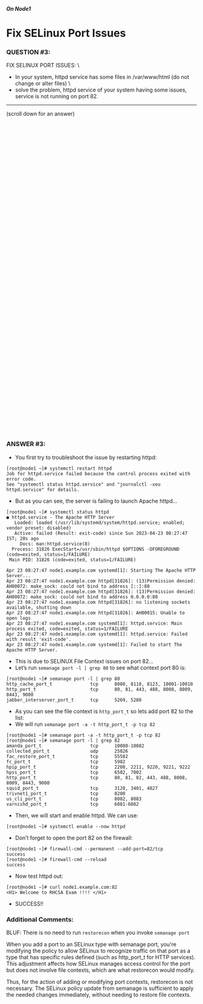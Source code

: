 ***On Node1***

# Fix SELinux Port Issues

### QUESTION #3:
FIX SELINUX PORT ISSUES: \
- In your system, httpd service has some files in /var/www/html (do not change or alter files)  \
- solve the problem, httpd service of your system having some issues, service is not running on port 82. 

***
(scroll down for an answer)

<br/><br/><br/><br/><br/><br/><br/><br/><br/><br/><br/><br/><br/><br/><br/><br/><br/><br/><br/><br/><br/><br/><br/><br/>
<br/><br/><br/><br/><br/><br/><br/><br/><br/><br/><br/><br/><br/><br/><br/><br/><br/><br/><br/><br/><br/><br/><br/><br/>

### ANSWER #3:

* You first try to troubleshoot the issue by restarting httpd:

```
[root@node1 ~]# systemctl restart httpd
Job for httpd.service failed because the control process exited with error code.
See "systemctl status httpd.service" and "journalctl -xeu httpd.service" for details.
```

* But as you can see, the server is failing to launch Apache httpd...

```
[root@node1 ~]# systemctl status httpd
● httpd.service - The Apache HTTP Server
   Loaded: loaded (/usr/lib/systemd/system/httpd.service; enabled; vendor preset: disabled)
   Active: failed (Result: exit-code) since Sun 2023-04-23 08:27:47 IST; 20s ago
     Docs: man:httpd.service(8)
  Process: 31826 ExecStart=/usr/sbin/httpd $OPTIONS -DFOREGROUND (code=exited, status=1/FAILURE)
 Main PID: 31826 (code=exited, status=1/FAILURE)

Apr 23 08:27:47 node1.example.com systemd[1]: Starting The Apache HTTP Server...
Apr 23 08:27:47 node1.example.com httpd[31826]: (13)Permission denied: AH00072: make_sock: could not bind to address [::]:80
Apr 23 08:27:47 node1.example.com httpd[31826]: (13)Permission denied: AH00072: make_sock: could not bind to address 0.0.0.0:80
Apr 23 08:27:47 node1.example.com httpd[31826]: no listening sockets available, shutting down
Apr 23 08:27:47 node1.example.com httpd[31826]: AH00015: Unable to open logs
Apr 23 08:27:47 node1.example.com systemd[1]: httpd.service: Main process exited, code=exited, status=1/FAILURE
Apr 23 08:27:47 node1.example.com systemd[1]: httpd.service: Failed with result 'exit-code'.
Apr 23 08:27:47 node1.example.com systemd[1]: Failed to start The Apache HTTP Server.
```

* This is due to SELINUX File Context issues on port 82...
* Let’s run ```semanage port -l | grep 80``` to see what context port 80 is:

```
[root@node1 ~]# semanage port -l | grep 80
http_cache_port_t              tcp      8080, 8118, 8123, 10001-10010
http_port_t                    tcp      80, 81, 443, 488, 8008, 8009, 8443, 9000
jabber_interserver_port_t      tcp      5269, 5280
```

* As you can see the file context is ```http_port_t``` so lets add port 82 to the list:
* We will run ```semanage port -a -t http_port_t -p tcp 82```

```
[root@node1 ~]# semanage port -a -t http_port_t -p tcp 82
[root@node1 ~]# semanage port -l | grep 82
amanda_port_t                  tcp      10080-10082
collected_port_t               udp      25826
fac_restore_port_t             tcp      55582
fc_port_t                      tcp      5982
hpip_port_t                    tcp      2208, 2211, 9220, 9221, 9222
hpss_port_t                    tcp      6502, 7002
http_port_t                    tcp      80, 81, 82, 443, 488, 8008, 8009, 8443, 9000
squid_port_t                   tcp      3128, 3401, 4827
trivnet1_port_t                tcp      8200
us_cli_port_t                  tcp      8082, 8083
varnishd_port_t                tcp      6081-6082
```

* Then, we will start and enable httpd.  We can use:
```
[root@node1 ~]# systemctl enable --now httpd
```

* Don’t forget to open the port 82 on the firewall:
```
[root@node1 ~]# firewall-cmd --permanent --add-port=82/tcp
success
[root@node1 ~]# firewall-cmd --reload
success
```

* Now test httpd out:
```
[root@node1 ~]# curl node1.example.com:82
<H1> Welcome to RHCSA Exam !!!! </H1>
```

* SUCCESS!!



### Additional Comments:
BLUF: There is no need to run ```restorecon``` when you invoke ```semanage port```

When you add a port to an SELinux type with semanage port, you're modifying the policy to allow SELinux 
to recognize traffic on that port as a type that has specific rules defined (such as http_port_t for HTTP services). 
This adjustment affects how SELinux manages access control for the port but does not involve file contexts, 
which are what restorecon would modify.

Thus, for the action of adding or modifying port contexts, restorecon is not necessary. The SELinux policy 
update from semanage is sufficient to apply the needed changes immediately, without needing to restore file contexts.

